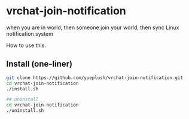 # vrchat-join-notification
when you are in world, then someone join your world, then sync Linux notification system

How to use this.

## Install (one-liner)
```bash
git clone https://github.com/yueplush/vrchat-join-notification.git
cd vrchat-join-notification
./install.sh

## uninstall
cd vrchat-join-notification
./uninstall.sh
